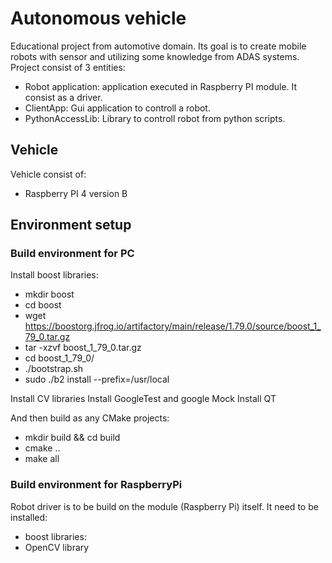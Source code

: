 # Autonomous vehicle #

Educational project from automotive domain.
Its goal is to create mobile robots with sensor and utilizing some knowledge from ADAS systems.
Project consist of 3 entities:

 - Robot application: application executed in Raspberry PI module. It consist as a driver.
 - ClientApp: Gui application to controll a robot. 
 - PythonAccessLib: Library to controll robot from python scripts.
 
## Vehicle ##

Vehicle consist of:

 - Raspberry PI 4 version B

## Environment setup
### Build environment for PC ###

Install boost libraries:

 - mkdir boost 
 - cd boost
 - wget https://boostorg.jfrog.io/artifactory/main/release/1.79.0/source/boost_1_79_0.tar.gz
 - tar -xzvf boost_1_79_0.tar.gz
 - cd boost_1_79_0/
 - ./bootstrap.sh
 - sudo ./b2 install --prefix=/usr/local

Install CV libraries
Install GoogleTest and google Mock
Install QT

And then build as any CMake projects:

 - mkdir build && cd build
 - cmake ..
 - make all

### Build environment for RaspberryPi ###

Robot driver is to be build on the module (Raspberry Pi) itself. It need to be installed:

 - boost libraries:
 - OpenCV library
